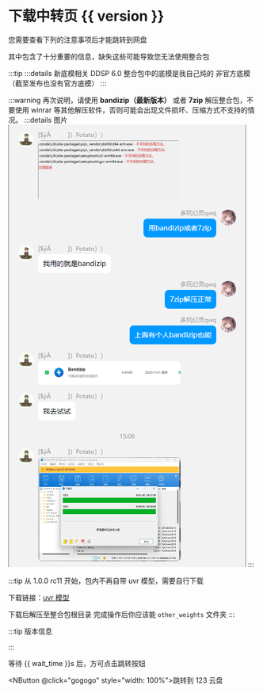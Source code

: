 # 下载中转页 {{ version }}

您需要查看下列的注意事项后才能跳转到网盘

其中包含了十分重要的信息，缺失这些可能导致您无法使用整合包

:::tip 
:::details 新底模相关 
DDSP 6.0 整合包中的底模是我自己炖的 非官方底模（截至发布也没有官方底模）
:::

:::warning
再次说明，请使用 **bandizip（最新版本）** 或者 **7zip** 解压整合包，不要使用 winrar 等其他解压软件，否则可能会出现文件损坏、压缩方式不支持的情况。
:::details 图片
<img src="/imgs/{DB89BEF3-A9CF-4d4b-9CDD-D215FBE10D5B}.png"/>
:::

:::tip
从 1.0.0 rc11 开始，包内不再自带 uvr 模型，需要自行下载

下载链接：[uvr 模型](https://www.123pan.com/s/BEzKjv-h7qqv.html)

下载后解压至整合包根目录 完成操作后你应该能 `other_weights` 文件夹
:::

:::tip 版本信息
<div v-html="extra_info"></div>
:::

等待 {{ wait_time }}s 后，方可点击跳转按钮

<NButton @click="gogogo" style="width: 100%">跳转到 123 云盘</NButton>

<script lang="ts" setup>
import { parse, decode_string } from "../utils/url.ts"
import { ref } from "vue"
import * as naive from "naive-ui"

import versions from "../version.json"

const { NButton } = naive 

const params = parse(typeof window === "undefined"?"http://example.com/?link=aHR0cHM6Ly93d3cuMTIzcGFuLmNvbS9zL0JFektqdi1lQ3Fxdi5odG1s&version=MS4wLjAgcmMxMS1maXhlZA==":location.href)

console.log(params)

if (!params.link) {
    // 回到首页
    // window.location.href = "/"
}
const link = decode_string(params.link)
const version = decode_string(params.version)

const extra_info = ref("")

const cur_version = versions.find(v => v.version === version)
console.log(cur_version)
if(cur_version.patch) {
    extra_info.value = `
该版本需要安装补丁才可使用，补丁 <a href="${cur_version.patch}">点击下载</a>
使用方法：
将补丁内文件覆盖到整合包根目录
    `.split("\n").map(l => `<p>${l}</p>`).join("")
}


const wait_time = ref(15)

console.log(link)

const timer = setInterval(() => {
    wait_time.value --
    if (wait_time.value <= 0) {
        clearInterval(timer);
        // location.href = link
    }
}, 1000)

const gogogo = () => {
    if (wait_time.value > 0) {
        return
    }
    window.open(link, "_blank")
}
</script>